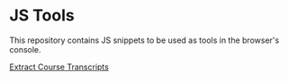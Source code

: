 # JS Tools

This repository contains JS snippets to be used as tools in the browser's console.  

[Extract Course Transcripts](./src/extractCourseTranscripts/README.md)
